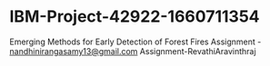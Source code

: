 # IBM-Project-42922-1660711354
Emerging Methods for Early Detection of Forest Fires
Assignment - nandhinirangasamy13@gmail.com
Assignment-RevathiAravinthraj
